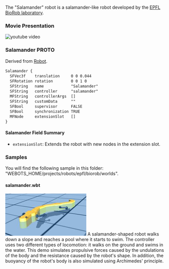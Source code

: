 The "Salamander" robot is a salamander-like robot developed by the [EPFL BioRob laboratory](https://biorob.epfl.ch/).

### Movie Presentation

![youtube video](https://www.youtube.com/watch?v=TrdNtrGOkWg)

### Salamander PROTO

Derived from [Robot](https://cyberbotics.com/doc/reference/robot).

```
Salamander {
  SFVec3f    translation     0 0 0.044
  SFRotation rotation        0 0 1 0
  SFString   name            "Salamander"
  SFString   controller      "salamander"
  MFString   controllerArgs  []
  SFString   customData      ""
  SFBool     supervisor      FALSE
  SFBool     synchronization TRUE
  MFNode     extensionSlot   []
}
```

#### Salamander Field Summary

- `extensionSlot`: Extends the robot with new nodes in the extension slot.

### Samples

You will find the following sample in this folder: "WEBOTS\_HOME/projects/robots/epfl/biorob/worlds".

#### salamander.wbt

![salamander.wbt.png](images/salamander/salamander.wbt.thumbnail.jpg) A salamander-shaped robot walks down a slope and reaches a pool where it starts to swim.
The controller uses two different types of locomotion: it walks on the ground and swims in the water.
This demo simulates propulsive forces caused by the undulations of the body and the resistance caused by the robot's shape.
In addition, the buoyancy of the robot's body is also simulated using Archimedes' principle.
